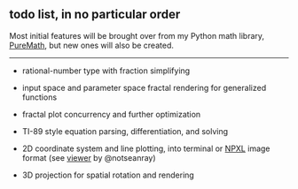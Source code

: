 ## **todo list,** in no particular order

Most initial features will be brought over from my Python math library, [PureMath](https://github.com/nptnl/puremath), but new ones will also be created.

---

- rational-number type with fraction simplifying

- input space and parameter space fractal rendering for generalized functions

- fractal plot concurrency and further optimization

- TI-89 style equation parsing, differentiation, and solving

- 2D coordinate system and line plotting, into terminal or
[NPXL](https://github.com/nptnl/nxl)
image format
(see [viewer](https://github.com/notseanray/npxl-viewer) by @notseanray)

- 3D projection for spatial rotation and rendering